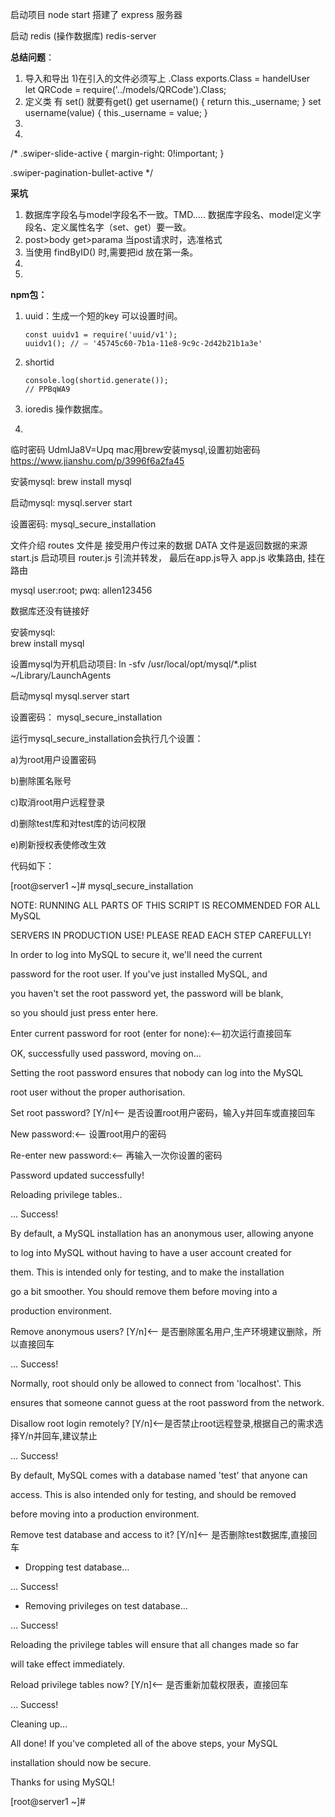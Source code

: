 启动项目
node start
搭建了 express 服务器


启动 redis (操作数据库)
redis-server

**总结问题**：

1. 导入和导出
    1)在引入的文件必须写上 .Class
    exports.Class = handelUser  
    let QRCode = require('../models/QRCode').Class;
2. 定义类
    有 set() 就要有get()
    get username() { return this._username; }
    set username(value) { this._username = value; }
3. 
4. 


  /* .swiper-slide-active {
    margin-right: 0!important;
  }

  .swiper-pagination-bullet-active
  */

  
**采坑**
1. 数据库字段名与model字段名不一致。TMD.....
      数据库字段名、model定义字段名、定义属性名字（set、get）要一致。
2. post>body   get>parama
      当post请求时，选准格式
3. 当使用 findByID() 时,需要把id 放在第一条。
4. 
5. 

**npm包：**

1. uuid：生成一个短的key 可以设置时间。

   ```
   const uuidv1 = require('uuid/v1');
   uuidv1(); // ⇨ '45745c60-7b1a-11e8-9c9c-2d42b21b1a3e'
   ```

2. shortid

   ```
   console.log(shortid.generate());
   // PPBqWA9
   ```

3. ioredis  操作数据库。

4. 





临时密码 UdmIJa8V=Upq
mac用brew安装mysql,设置初始密码
https://www.jianshu.com/p/3996f6a2fa45

安装mysql:
brew install mysql

启动mysql:
mysql.server start

设置密码:
mysql_secure_installation

文件介绍
routes 文件是 接受用户传过来的数据
DATA 文件是返回数据的来源
start.js 启动项目
router.js 引流并转发， 最后在app.js导入
app.js 收集路由, 挂在路由

<!-- --PWD--- -->
mysql user:root; pwq: allen123456

数据库还没有链接好


















安装mysql:   
brew install mysql

设置mysql为开机启动项目:
ln -sfv /usr/local/opt/mysql/*.plist ~/Library/LaunchAgents

启动mysql
mysql.server start

设置密码：
mysql_secure_installation

运行mysql_secure_installation会执行几个设置：

a)为root用户设置密码

b)删除匿名账号

c)取消root用户远程登录

d)删除test库和对test库的访问权限

e)刷新授权表使修改生效

代码如下：

[root@server1 ~]# mysql_secure_installation

NOTE: RUNNING ALL PARTS OF THIS SCRIPT IS RECOMMENDED FOR ALL MySQL

SERVERS IN PRODUCTION USE! PLEASE READ EACH STEP CAREFULLY!

In order to log into MySQL to secure it, we'll need the current

password for the root user. If you've just installed MySQL, and

you haven't set the root password yet, the password will be blank,

so you should just press enter here.

Enter current password for root (enter for none):<–初次运行直接回车

OK, successfully used password, moving on…

Setting the root password ensures that nobody can log into the MySQL

root user without the proper authorisation.

Set root password? [Y/n]<– 是否设置root用户密码，输入y并回车或直接回车

New password:<– 设置root用户的密码

Re-enter new password:<– 再输入一次你设置的密码

Password updated successfully!

Reloading privilege tables..

… Success!

By default, a MySQL installation has an anonymous user, allowing anyone

to log into MySQL without having to have a user account created for

them. This is intended only for testing, and to make the installation

go a bit smoother. You should remove them before moving into a

production environment.

Remove anonymous users? [Y/n]<– 是否删除匿名用户,生产环境建议删除，所以直接回车

… Success!

Normally, root should only be allowed to connect from 'localhost'. This

ensures that someone cannot guess at the root password from the network.

Disallow root login remotely? [Y/n]<–是否禁止root远程登录,根据自己的需求选择Y/n并回车,建议禁止

… Success!

By default, MySQL comes with a database named 'test' that anyone can

access. This is also intended only for testing, and should be removed

before moving into a production environment.

Remove test database and access to it? [Y/n]<– 是否删除test数据库,直接回车

- Dropping test database…

… Success!

- Removing privileges on test database…

… Success!

Reloading the privilege tables will ensure that all changes made so far

will take effect immediately.

Reload privilege tables now? [Y/n]<– 是否重新加载权限表，直接回车

… Success!

Cleaning up…

All done! If you've completed all of the above steps, your MySQL

installation should now be secure.

Thanks for using MySQL!

[root@server1 ~]#

